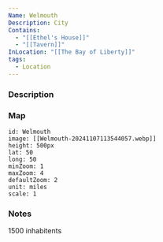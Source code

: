 ```yaml
---
Name: Welmouth
Description: City
Contains:
  - "[[Ethel's House]]"
  - "[[Tavern]]"
InLocation: "[[The Bay of Liberty]]"
tags:
  - Location
---
```



### Description


### Map
```leaflet
id: Welmouth
image: [[Welmouth-20241107113544057.webp]]
height: 500px
lat: 50
long: 50
minZoom: 1
maxZoom: 4
defaultZoom: 2
unit: miles
scale: 1
```


### Notes
1500 inhabitents